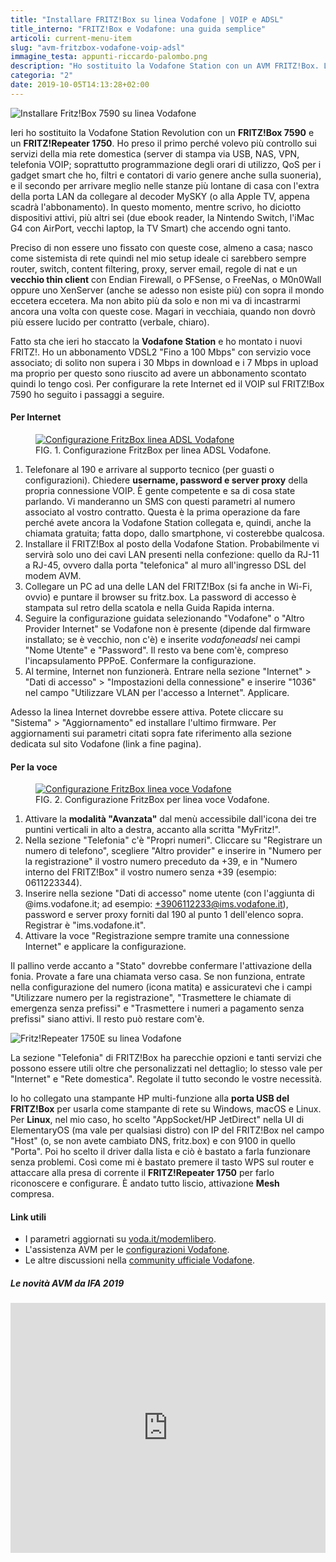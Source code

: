 ```yaml
---
title: "Installare FRITZ!Box su linea Vodafone | VOIP e ADSL"
title_interno: "FRITZ!Box e Vodafone: una guida semplice"
articoli: current-menu-item
slug: "avm-fritzbox-vodafone-voip-adsl"
immagine_testa: appunti-riccardo-palombo.png
description: "Ho sostituito la Vodafone Station con un AVM FRITZ!Box. La procedura passo passo e i parametri di configurazione."
categoria: "2"
date: 2019-10-05T14:13:28+02:00
---
```


![Installare Fritz!Box 7590 su linea Vodafone](../../img/articoli/fritzbox-vodafone.jpg "Il FRITZ!Box 7590 di AVM")

Ieri ho sostituito la Vodafone Station Revolution con un **FRITZ!Box 7590** e un **FRITZ!Repeater 1750**. Ho preso il primo perché volevo più controllo sui servizi della mia rete domestica (server di stampa via USB, NAS, VPN, telefonia VOIP; soprattutto programmazione degli orari di utilizzo, QoS per i gadget smart che ho, filtri e contatori di vario genere anche sulla suoneria), e il secondo per arrivare meglio nelle stanze più lontane di casa con l'extra della porta LAN da collegare al decoder MySKY (o alla Apple TV, appena scadrà l'abbonamento). In questo momento, mentre scrivo, ho diciotto dispositivi attivi, più altri sei (due ebook reader, la Nintendo Switch, l'iMac G4 con AirPort, vecchi laptop, la TV Smart) che accendo ogni tanto.

Preciso di non essere uno fissato con queste cose, almeno a casa; nasco come sistemista di rete quindi nel mio setup ideale ci sarebbero sempre router, switch, content filtering, proxy, server email, regole di nat e un **vecchio thin client** con Endian Firewall, o PFSense, o FreeNas, o M0n0Wall oppure uno XenServer (anche se adesso non esiste più) con sopra il mondo eccetera eccetera. Ma non abito più da solo e non mi va di incastrarmi ancora una volta con queste cose. Magari in vecchiaia, quando non dovrò più essere lucido per contratto (verbale, chiaro).

Fatto sta che ieri ho staccato la **Vodafone Station** e ho montato i nuovi FRITZ!. Ho un abbonamento VDSL2 "Fino a 100 Mbps" con servizio voce associato; di solito non supera i 30 Mbps in download e i 7 Mbps in upload ma proprio per questo sono riuscito ad avere un abbonamento scontato quindi lo tengo così. Per configurare la rete Internet ed il VOIP sul FRITZ!Box 7590 ho seguito i passaggi a seguire.

#### Per Internet

<figure>
                    <a
                        href="https://res.cloudinary.com/rim3/image/upload/q_75,w_1000/v1570276258/Articoli/vodafone-fritzbox-configurazione.png"
                        data-alt="Configurazione FritzBox linea ADSL Vodafone" target="_blank" data-title="Configurazione FritzBox linea ADSL Vodafone." title="Configurazione FritzBox su linea ADSL Vodafone">
                        <img
                            data-src="https://res.cloudinary.com/rim3/image/upload/w_auto,c_scale,q_75,f_auto/v1570276258/Articoli/vodafone-fritzbox-configurazione.png" alt="Configurazione FritzBox linea ADSL Vodafone" class="cld-responsive lazyload">
                    </a>
                    <figcaption>
                        <span class="description-title" style="padding-left:0">
                            <span>FIG. 1.</span> Configurazione FritzBox per linea ADSL Vodafone.
                        </span>
                    </figcaption>
</figure>

1. Telefonare al 190 e arrivare al supporto tecnico (per guasti o configurazioni). Chiedere **username, password e server proxy** della propria connessione VOIP. È gente competente e sa di cosa state parlando. Vi manderanno un SMS con questi parametri al numero associato al vostro contratto. Questa è la prima operazione da fare perché avete ancora la Vodafone Station collegata e, quindi, anche la chiamata gratuita; fatta dopo, dallo smartphone, vi costerebbe qualcosa.
2. Installare il FRITZ!Box al posto della Vodafone Station. Probabilmente vi servirà solo uno dei cavi LAN presenti nella confezione: quello da RJ-11 a RJ-45, ovvero dalla porta "telefonica" al muro all'ingresso DSL del modem AVM.
3. Collegare un PC ad una delle LAN del FRITZ!Box (si fa anche in Wi-Fi, ovvio) e puntare il browser su fritz.box. La password di accesso è stampata sul retro della scatola e nella Guida Rapida interna.
4. Seguire la configurazione guidata selezionando "Vodafone" o "Altro Provider Internet" se Vodafone non è presente (dipende dal firmware installato; se è vecchio, non c'è) e inserite _vodafoneadsl_ nei campi "Nome Utente" e "Password". Il resto va bene com'è, compreso l'incapsulamento PPPoE. Confermare la configurazione.
5. Al termine, Internet non funzionerà. Entrare nella sezione "Internet" > "Dati di accesso" > "Impostazioni della connessione" e inserire "1036" nel campo "Utilizzare VLAN per l'accesso a Internet". Applicare.

Adesso la linea Internet dovrebbe essere attiva. Potete cliccare su "Sistema" > "Aggiornamento" ed installare l'ultimo firmware. Per aggiornamenti sui parametri citati sopra fate riferimento alla sezione dedicata sul sito Vodafone (link a fine pagina).

#### Per la voce

<figure>
                    <a
                        href="https://res.cloudinary.com/rim3/image/upload/q_75,w_1000/v1570276258/Articoli/vodafone-fritzbox-configurazione-fonia.png" target="_blank" 
                        data-alt="Configurazione FritzBox linea voce Vodafone" data-title="Configurazione FritzBox linea voce Vodafone." title="Configurazione FritzBox su linea voce Vodafone">
                        <img
                            data-src="https://res.cloudinary.com/rim3/image/upload/w_auto,c_scale,q_75,f_auto/v1570276258/Articoli/vodafone-fritzbox-configurazione-fonia.png" alt="Configurazione FritzBox linea voce Vodafone" class="cld-responsive lazyload">
                    </a>
                    <figcaption>
                        <span class="description-title" style="padding-left:0">
                            <span>FIG. 2.</span> Configurazione FritzBox per linea voce Vodafone.
                        </span>
                    </figcaption>
</figure>

1. Attivare la **modalità "Avanzata"** dal menù accessibile dall'icona dei tre puntini verticali in alto a destra, accanto alla scritta "MyFritz!".
2. Nella sezione "Telefonia" c'è "Propri numeri". Cliccare su "Registrare un numero di telefono", scegliere "Altro provider" e inserire in "Numero per la registrazione" il vostro numero preceduto da +39, e in "Numero interno del FRITZ!Box" il vostro numero senza +39 (esempio: 0611223344).
3. Inserire nella sezione "Dati di accesso" nome utente (con l'aggiunta di @ims.vodafone.it; ad esempio: +3906112233@ims.vodafone.it), password e server proxy forniti dal 190 al punto 1 dell'elenco sopra. Registrar è "ims.vodafone.it". 
4. Attivare la voce "Registrazione sempre tramite una connessione Internet" e applicare la configurazione.

Il pallino verde accanto a "Stato" dovrebbe confermare l'attivazione della fonia. Provate a fare una chiamata verso casa. Se non funziona, entrate nella configurazione del numero (icona matita) e assicuratevi che i campi "Utilizzare numero per la registrazione", "Trasmettere le chiamate di emergenza senza prefissi" e "Trasmettere i numeri a pagamento senza prefissi" siano attivi. Il resto può restare com'è. 

![Fritz!Repeater 1750E su linea Vodafone](../../img/articoli/fritzrepeater-vodafone.jpg "Il FRITZ!Repeater 1750E di AVM")

La sezione "Telefonia" di FRITZ!Box ha parecchie opzioni e tanti servizi che possono essere utili oltre che personalizzati nel dettaglio; lo stesso vale per "Internet" e "Rete domestica". Regolate il tutto secondo le vostre necessità.

Io ho collegato una stampante HP multi-funzione alla **porta USB del FRITZ!Box** per usarla come stampante di rete su Windows, macOS e Linux. Per **Linux**, nel mio caso, ho scelto "AppSocket/HP JetDirect" nella UI di ElementaryOS (ma vale per qualsiasi distro) con IP del FRITZ!Box nel campo "Host" (o, se non avete cambiato DNS, fritz.box) e con 9100 in quello "Porta". Poi ho scelto il driver dalla lista e ciò è bastato a farla funzionare senza problemi. Così come mi è bastato premere il tasto WPS sul router e attaccare alla presa di corrente il **FRITZ!Repeater 1750** per farlo riconoscere e configurare. È andato tutto liscio, attivazione **Mesh** compresa.

#### Link utili

- I parametri aggiornati su <a href="https://www.vodafone.it/portal/Privati/Supporto/Assistenza-dispositivi/Installare-e-configurare/Modem-Alternativo" title="Vodafone Modem Libero" rel="nofollow" target="_blank">voda.it/modemlibero</a>.
- L'assistenza AVM per le <a href="https://it.avm.de/assistenza/libera-scelta-del-router/vodafone/" title="AVM e Vodafone" rel="nofollow" target="_blank">configurazioni Vodafone</a>.
- Le altre discussioni nella <a href="https://community.vodafone.it/" title="Vodafone Community" rel="nofollow" target="_blank">community ufficiale Vodafone</a>.

##### Le novità AVM da IFA 2019

<iframe width="100%" height="400" src="https://www.youtube.com/embed/bp1r09kZ3sg" frameborder="0" allow="accelerometer; autoplay; encrypted-media; gyroscope; picture-in-picture" allowfullscreen></iframe>